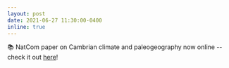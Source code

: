 ```yaml
---
layout: post
date: 2021-06-27 11:30:00-0400
inline: true
---
```


📚 NatCom paper on Cambrian climate and paleogeography now online -- check it out <a href="https://www.nature.com/articles/s41467-021-24141-5" target="_blank" >here</a>!

